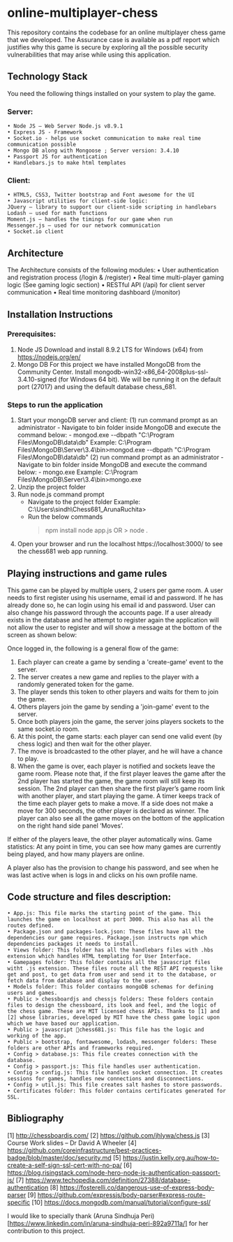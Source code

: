 # online-multiplayer-chess

This repository contains the codebase for an online multiplayer chess game that we developed. The Assurance case is available as a pdf report which justifies why this game is secure by exploring all the possible security vulnerabilities that may arise while using this application.

## Technology Stack
You need the following things installed on your system to play the game.

### Server:
	• Node JS – Web Server Node.js v8.9.1
	• Express JS - Framework
	• Socket.io - helps use socket communication to make real time communication possible
	• Mongo DB along with Mongoose ; Server version: 3.4.10
	• Passport JS for authentication
	• Handlebars.js to make html templates
### Client:
	• HTML5, CSS3, Twitter bootstrap and Font awesome for the UI
	• Javascript utilities for client-side logic:
	JQuery – library to support our client-side scripting in handlebars
	Lodash – used for math functions
	Moment.js – handles the timings for our game when run
	Messenger.js – used for our network communication
	• Socket.io client

## Architecture
The Architecture consists of the following modules:
• User authentication and registration process (/login & /register)
• Real time multi-player gaming logic (See gaming logic section)
• RESTful API (/api) for client server communication
• Real time monitoring dashboard (/monitor)

## Installation Instructions
### Prerequisites:
1) Node JS
Download and install 8.9.2 LTS for Windows (x64) from https://nodejs.org/en/
2) Mongo DB
For this project we have installed MongoDB from the Community Center. Install mongodb-win32-x86_64-2008plus-ssl-3.4.10-signed (for Windows 64 bit). We will be running it on the default port (27017) and using the default database
chess_681.

### Steps to run the application
1) Start your mongoDB server and client:
	(1) run command prompt as an administrator
		- Navigate to bin folder inside MongoDB and execute the command below:
		- mongod.exe --dbpath "C:\Program Files\MongoDB\data\db"
		Example: C:\Program Files\MongoDB\Server\3.4\bin>mongod.exe --dbpath "C:\Program Files\MongoDB\data\db"
	(2) run command prompt as an administrator
		- Navigate to bin folder inside MongoDB and execute the command below:
		- mongo.exe
		Example: C:\Program Files\MongoDB\Server\3.4\bin>mongo.exe
2) Unzip the project folder
3) Run node.js command prompt
	- Navigate to the project folder
	Example: C:\Users\sindh\Chess681_ArunaRuchita>
	- Run the below commands
		> npm install
		> node app.js OR > node .
4) Open your browser and run the localhost https://localhost:3000/ to see the chess681 web app running.

## Playing instructions and game rules
This game can be played by multiple users, 2 users per game room. A user needs to first register using his username, email id and password. If he has already done so, he can login using his email id and password. User can also change his password through the accounts page.
If a user already exists in the database and he attempt to register again the application will not allow the user to register and will show a message at the bottom of the screen as shown below:

Once logged in, the following is a general flow of the game:
1. Each player can create a game by sending a 'create-game' event to the server.
2. The server creates a new game and replies to the player with a randomly generated token for the game.
3. The player sends this token to other players and waits for them to join the game.
4. Others players join the game by sending a 'join-game' event to the server.
5. Once both players join the game, the server joins players sockets to the same socket.io room.
6. At this point, the game starts: each player can send one valid event (by chess logic) and then wait for the other player.
7. The move is broadcasted to the other player, and he will have a chance to play.
8. When the game is over, each player is notified and sockets leave the game room.
Please note that, if the first player leaves the game after the 2nd player has started the game, the game room will still keep its session. The 2nd player can then share the first player’s game room link with another player, and start playing the game.
A timer keeps track of the time each player gets to make a move. If a side does not make a move for 300 seconds, the other player is declared as winner. The player can also see all the game moves on the bottom of the application on the right hand side panel ‘Moves’.

If either of the players leave, the other player automatically wins.
Game statistics: At any point in time, you can see how many games are currently being played, and how many players are online.

A player also has the provision to change his password, and see when he was last active when is logs in and clicks on his own profile name.

## Code structure and files description:
	• App.js: This file marks the starting point of the game. This launches the game on localhost at port 3000. This also has all the routes defined.
	• Package.json and packages-lock.json: These files have all the dependencies our game requires. Package.json instructs npm which dependencies packages it needs to install.
	• Views folder: This folder has all the handlebars files with .hbs extension which handles HTML templating for User Interface.
	• Gamepages folder: This folder contains all the javascript files witht .js extension. These files route all the REST API requests like get and post, to get data from user and send it to the database, or fetch data from database and display to the user.
	• Models folder: This folder contains mongoDB schemas for defining users and games.
	• Public > chessboardjs and chessjs folders: These folders contain files to design the chessboard, its look and feel, and the logic of the chess game. These are MIT licensed chess APIs. Thanks to [1] and [2] whose libraries, developed by MIT have the chess game logic upon which we have based our application.
	• Public > javascript chess681.js: This file has the logic and working of the app.
	• Public > bootstrap, fontawesome, lodash, messenger folders: These folders are other APIs and frameworks required.
	• Config > database.js: This file creates connection with the database.
	• Config > passport.js: This file handles user authentication.
	• Config > config.js: This file handles socket connection. It creates sessions for games, handles new connections and disconnections.
	• Config > util.js: This file creates salt hashes to store passwords.
	• Certificates folder: This folder contains certificates generated for SSL.

## Bibliography
[1] http://chessboardjs.com/
[2] https://github.com/jhlywa/chess.js
[3] Course Work slides – Dr David A Wheeler
[4] https://github.com/coreinfrastructure/best-practices-badge/blob/master/doc/security.md
[5] https://justin.kelly.org.au/how-to-create-a-self-sign-ssl-cert-with-no-pa/
[6] https://blog.risingstack.com/node-hero-node-js-authentication-passport-js/
[7] https://www.techopedia.com/definition/27388/database-authentication
[8] https://fosterelli.co/dangerous-use-of-express-body-parser
[9] https://github.com/expressjs/body-parser#express-route-specific
[10] https://docs.mongodb.com/manual/tutorial/configure-ssl/

I would like to specially thank (Aruna Sindhuja Peri)[https://www.linkedin.com/in/aruna-sindhuja-peri-892a9711a/] for her contribution to this project.